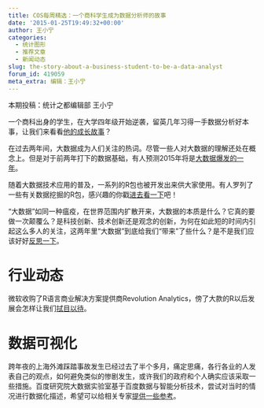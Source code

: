 ```yaml
---
title: COS每周精选：一个商科学生成为数据分析师的故事
date: '2015-01-25T19:49:32+00:00'
author: 王小宁
categories:
  - 统计图形
  - 推荐文章
  - 新闻动态
slug: the-story-about-a-business-student-to-be-a-data-analyst
forum_id: 419059
meta_extra: 编辑：王小宁
---
```


本期投稿：统计之都编辑部 王小宁

一个商科出身的学生，在大学四年级开始逆袭，留英几年习得一手数据分析好本事，让我们来看看[他的成长故事](http://www.zhihu.com/question/27573926)？

在过去两年间，大数据成为人们关注的热词。尽管一些人对大数据的理解还处在概念上。但是对于前两年打下的数据基础，有人预测2015年将是[大数据爆发的一年](http://www.36dsj.com/archives/21652)。


随着大数据技术应用的普及，一系列的R包也被开发出来供大家使用。有人罗列了一些有关数据挖掘的R包，感兴趣的你戳[进去看一下](http://www.36dsj.com/archives/21400)吧！

“大数据”如同一种瘟疫，在世界范围内扩散开来，大数据的本质是什么？它真的要做一次颠覆么？是科技创新、技术创新还是观念的创新，为何在如此短的时间内引起这么多人的关注，这两年里“大数据”到底给我们“带来”了些什么？是不是我们应该好好[反思一下](http://www.36dsj.com/archives/21470)。

# 行业动态

微软收购了R语言商业解决方案提供商Revolution Analytics，傍了大款的R以后发展会怎样让我们[拭目以待](http://blogs.microsoft.com/blog/2015/01/23/microsoft-acquire-revolution-analytics-help-customers-find-big-data-value-advanced-statistical-analysis/?from=groupmessage&isappinstalled=0)。

# 数据可视化

跨年夜的上海外滩踩踏事故发生已经过去了半个多月，痛定思痛，各行各业的人发表自己的观点，如何避免类似的惨剧发生，或许我们的政府和个人确实应该采取一些措施。百度研究院大数据实验室基于百度数据与智能分析技术，尝试对当时的情况进行数据化描述，希望可以给相关专家[提供一些参考](http://www.csdn.net/article/a/2015-01-22/15822272)。
